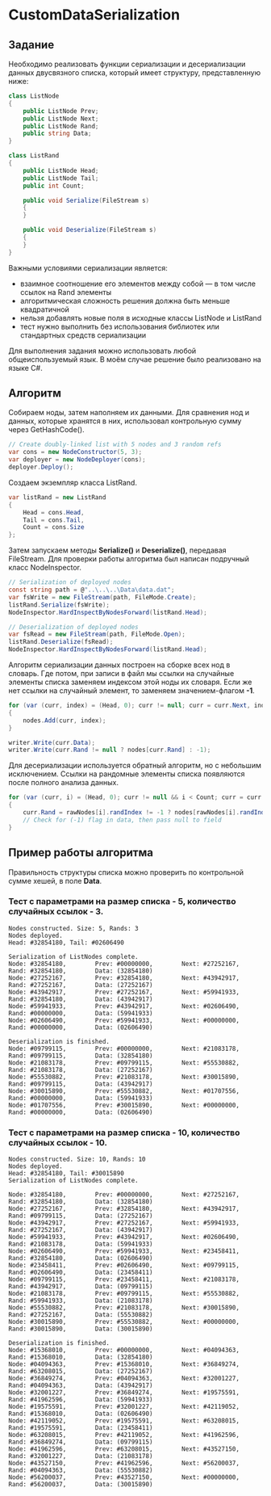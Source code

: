 # CustomDataSerialization

## Задание

Необходимо реализовать функции сериализации и десериализации данных двусвязного списка, который имеет структуру,
представленную ниже:

```csharp
class ListNode
{
    public ListNode Prev;
    public ListNode Next;
    public ListNode Rand;
    public string Data;
}
```

```csharp
class ListRand
{
    public ListNode Head;
    public ListNode Tail;
    public int Count;

    public void Serialize(FileStream s)
    {
    }

    public void Deserialize(FileStream s)
    {
    }
}
```

Важными условиями сериализации является:

- взаимное соотношение его элементов между собой — в том числе ссылок на Rand элементы
- алгоритмическая сложность решения должна быть меньше квадратичной
- нельзя добавлять новые поля в исходные классы ListNode и ListRand
- тест нужно выполнить без использования библиотек или стандартных средств сериализации

Для выполнения задания можно использовать любой общеиспользуемый язык. В моём случае решение было реализовано на языке
C#.

## Алгоритм

Собираем ноды, затем наполняем их данными.
Для сравнения нод и данных, которые хранятся в них, использовал контрольную сумму через GetHashCode().

```csharp
// Create doubly-linked list with 5 nodes and 3 random refs
var cons = new NodeConstructor(5, 3);
var deployer = new NodeDeployer(cons);
deployer.Deploy();
```

Создаем экземпляр класса ListRand.

```csharp
var listRand = new ListRand
{
    Head = cons.Head,
    Tail = cons.Tail,
    Count = cons.Size
};
```

Затем запускаем методы **Serialize()** и **Deserialize()**, передавая FileStream. Для проверки работы алгоритма был
написан подручный класс NodeInspector.

```csharp
// Serialization of deployed nodes
const string path = @"..\..\..\Data\data.dat";
var fsWrite = new FileStream(path, FileMode.Create);
listRand.Serialize(fsWrite);
NodeInspector.HardInspectByNodesForward(listRand.Head);

// Deserialization of deployed nodes
var fsRead = new FileStream(path, FileMode.Open);
listRand.Deserialize(fsRead);
NodeInspector.HardInspectByNodesForward(listRand.Head);
```

Алгоритм сериализации данных построен на сборке всех нод в словарь.
Где потом, при записи в файл мы ссылки на случайные элементы списка заменяем индексом этой ноды их словаря.
Если же нет ссылки на случайный элемент, то заменяем значением-флагом **-1**.

```csharp
for (var (curr, index) = (Head, 0); curr != null; curr = curr.Next, index++)
{
    nodes.Add(curr, index);
}
```

```csharp
writer.Write(curr.Data);
writer.Write(curr.Rand != null ? nodes[curr.Rand] : -1);
```

Для десериализации используется обратный алгоритм, но с небольшим исключением.
Ссылки на рандомные элементы списка появляются после полного анализа данных.

```csharp
for (var (curr, i) = (Head, 0); curr != null && i < Count; curr = curr.Next, i++)
{
    curr.Rand = rawNodes[i].randIndex != -1 ? nodes[rawNodes[i].randIndex] : null;
    // Check for (-1) flag in data, then pass null to field
}
```

## Пример работы алгоритма

Правильность структуры списка можно проверить по контрольной сумме хешей, в поле **Data**.

### Тест с параметрами на размер списка - 5, количество случайных ссылок - 3.

```text
Nodes constructed. Size: 5, Rands: 3
Nodes deployed.
Head: #32854180, Tail: #02606490

Serialization of ListNodes complete.
Node: #32854180,        Prev: #00000000,        Next: #27252167,        Rand: #32854180,        Data: (32854180)
Node: #27252167,        Prev: #32854180,        Next: #43942917,        Rand: #27252167,        Data: (27252167)
Node: #43942917,        Prev: #27252167,        Next: #59941933,        Rand: #32854180,        Data: (43942917)
Node: #59941933,        Prev: #43942917,        Next: #02606490,        Rand: #00000000,        Data: (59941933)
Node: #02606490,        Prev: #59941933,        Next: #00000000,        Rand: #00000000,        Data: (02606490)

Deserialization is finished.
Node: #09799115,        Prev: #00000000,        Next: #21083178,        Rand: #09799115,        Data: (32854180)
Node: #21083178,        Prev: #09799115,        Next: #55530882,        Rand: #21083178,        Data: (27252167)
Node: #55530882,        Prev: #21083178,        Next: #30015890,        Rand: #09799115,        Data: (43942917)
Node: #30015890,        Prev: #55530882,        Next: #01707556,        Rand: #00000000,        Data: (59941933)
Node: #01707556,        Prev: #30015890,        Next: #00000000,        Rand: #00000000,        Data: (02606490)
```

### Тест с параметрами на размер списка - 10, количество случайных ссылок - 10.

```text
Nodes constructed. Size: 10, Rands: 10
Nodes deployed.
Head: #32854180, Tail: #30015890
Serialization of ListNodes complete.

Node: #32854180,        Prev: #00000000,        Next: #27252167,        Rand: #32854180,        Data: (32854180)
Node: #27252167,        Prev: #32854180,        Next: #43942917,        Rand: #09799115,        Data: (27252167)
Node: #43942917,        Prev: #27252167,        Next: #59941933,        Rand: #27252167,        Data: (43942917)
Node: #59941933,        Prev: #43942917,        Next: #02606490,        Rand: #21083178,        Data: (59941933)
Node: #02606490,        Prev: #59941933,        Next: #23458411,        Rand: #32854180,        Data: (02606490)
Node: #23458411,        Prev: #02606490,        Next: #09799115,        Rand: #02606490,        Data: (23458411)
Node: #09799115,        Prev: #23458411,        Next: #21083178,        Rand: #43942917,        Data: (09799115)
Node: #21083178,        Prev: #09799115,        Next: #55530882,        Rand: #59941933,        Data: (21083178)
Node: #55530882,        Prev: #21083178,        Next: #30015890,        Rand: #27252167,        Data: (55530882)
Node: #30015890,        Prev: #55530882,        Next: #00000000,        Rand: #30015890,        Data: (30015890)

Deserialization is finished.
Node: #15368010,        Prev: #00000000,        Next: #04094363,        Rand: #15368010,        Data: (32854180)
Node: #04094363,        Prev: #15368010,        Next: #36849274,        Rand: #63208015,        Data: (27252167)
Node: #36849274,        Prev: #04094363,        Next: #32001227,        Rand: #04094363,        Data: (43942917)
Node: #32001227,        Prev: #36849274,        Next: #19575591,        Rand: #41962596,        Data: (59941933)
Node: #19575591,        Prev: #32001227,        Next: #42119052,        Rand: #15368010,        Data: (02606490)
Node: #42119052,        Prev: #19575591,        Next: #63208015,        Rand: #19575591,        Data: (23458411)
Node: #63208015,        Prev: #42119052,        Next: #41962596,        Rand: #36849274,        Data: (09799115)
Node: #41962596,        Prev: #63208015,        Next: #43527150,        Rand: #32001227,        Data: (21083178)
Node: #43527150,        Prev: #41962596,        Next: #56200037,        Rand: #04094363,        Data: (55530882)
Node: #56200037,        Prev: #43527150,        Next: #00000000,        Rand: #56200037,        Data: (30015890)
```
